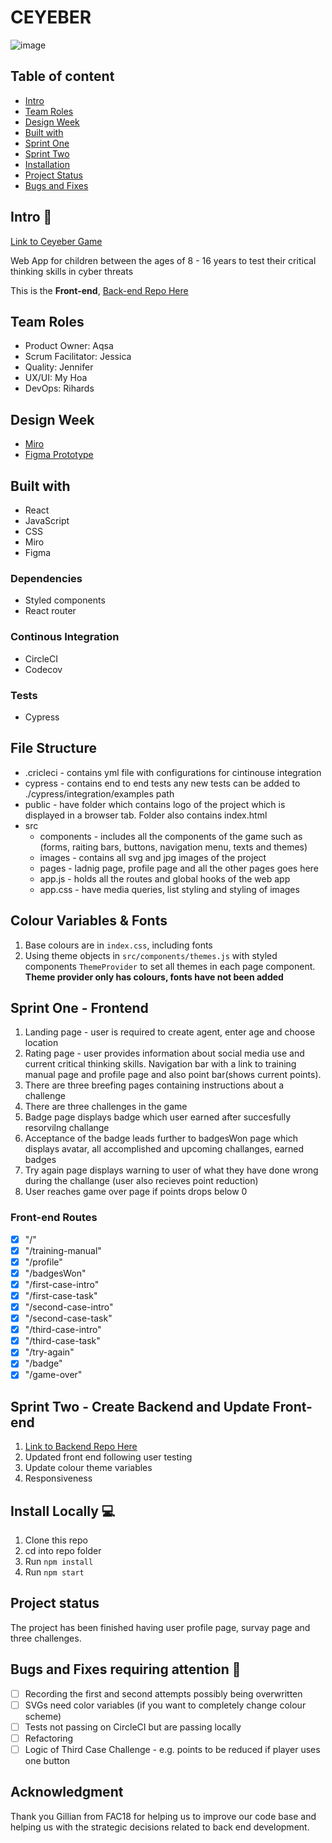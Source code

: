 # CEYEBER

![image](https://user-images.githubusercontent.com/48697281/97161243-723aca00-1775-11eb-9064-05ae5211ce54.png)

## Table of content

- [Intro](#Intro)
- [Team Roles](#Team-Roles)
- [Design Week](#Design-Week)
- [Built with](#Built-with)
- [Sprint One](#Sprint-One---Frontend)
- [Sprint Two](#Sprint-Two)
- [Installation](#Install-Locally-computer)
- [Project Status](#Project-status)
- [Bugs and Fixes](#Bugs-and-Fixes-requiring-attention-bug)

## Intro :wave:

[Link to Ceyeber Game](https://ceyeber.netlify.app/)

Web App for children between the ages of 8 - 16 years to test their critical thinking skills in cyber threats

This is the **Front-end**, [Back-end Repo Here](https://github.com/fac20/CEYEBER-backend)

## Team Roles

- Product Owner: Aqsa
- Scrum Facilitator: Jessica
- Quality: Jennifer
- UX/UI: My Hoa
- DevOps: Rihards

## Design Week

- [Miro](https://miro.com/app/board/o9J_kkNyd_Y=/)
- [Figma Prototype](https://www.figma.com/file/yaQqjJ4Erb8nineVf1r5SG/Ceyeber-Detective-App?node-id=176%3A434)

## Built with

- React
- JavaScript
- CSS
- Miro
- Figma

### Dependencies

- Styled components
- React router

### Continous Integration

- CircleCI
- Codecov

### Tests

- Cypress

## File Structure

- .cricleci - contains yml file with configurations for cintinouse integration
- cypress - contains end to end tests any new tests can be added to ./cypress/integration/examples path
- public - have folder which contains logo of the project which is displayed in a browser tab. Folder also contains index.html
- src
  - components - includes all the components of the game such as (forms, raiting bars, buttons, navigation menu, texts and themes)
  - images - contains all svg and jpg images of the project
  - pages - ladnig page, profile page and all the other pages goes here
  - app.js - holds all the routes and global hooks of the web app
  - app.css - have media queries, list styling and styling of images
  
## Colour Variables & Fonts
1. Base colours are in `index.css`, including fonts
2. Using theme objects in `src/components/themes.js` with styled components `ThemeProvider` to set all themes in each page component. **Theme provider only has colours, fonts have not been added**

## Sprint One - Frontend

1. Landing page - user is required to create agent, enter age and choose location
2. Rating page - user provides information about social media use and current critical thinking skills. Navigation bar with a link to training manual page and profile page and also point bar(shows current points).
3. There are three breefing pages containing instructions about a challenge
4. There are three challenges in the game
5. Badge page displays badge which user earned after succesfully resorvilng challange
6. Acceptance of the badge leads further to badgesWon page which displays avatar, all accomplished and upcoming challanges, earned badges
7. Try again page displays warning to user of what they have done wrong during the challange (user also recieves point reduction)
8. User reaches game over page if points drops below 0

### Front-end Routes

- [x] "/"
- [x] "/training-manual"
- [x] "/profile"
- [x] "/badgesWon"
- [x] "/first-case-intro"
- [x] "/first-case-task"
- [x] "/second-case-intro"
- [x] "/second-case-task"
- [x] "/third-case-intro"
- [x] "/third-case-task"
- [x] "/try-again"
- [x] "/badge"
- [x] "/game-over"

## Sprint Two - Create Backend and Update Front-end

1. [Link to Backend Repo Here](https://github.com/fac20/CEYEBER-backend)
2. Updated front end following user testing
3. Update colour theme variables
4. Responsiveness

## Install Locally :computer:

1. Clone this repo
2. cd into repo folder
3. Run `npm install`
4. Run `npm start`

## Project status

The project has been finished having user profile page, survay page and three challenges.

## Bugs and Fixes requiring attention :bug:

- [ ] Recording the first and second attempts possibly being overwritten
- [ ] SVGs need color variables (if you want to completely change colour scheme)
- [ ] Tests not passing on CircleCI but are passing locally
- [ ] Refactoring
- [ ] Logic of Third Case Challenge - e.g. points to be reduced if player uses one button

## Acknowledgment

Thank you Gillian from FAC18 for helping us to improve our code base and helping us with the strategic decisions related to back end development.
